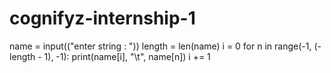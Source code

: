 # cognifyz-internship-1
name = input(("enter string : "))
length = len(name)
i = 0
for n in range(-1, (-length - 1), -1):
    print(name[i], "\t", name[n])
    i += 1
